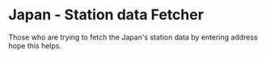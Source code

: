 # Japan - Station data Fetcher
 Those who are trying to fetch the Japan's station data by entering address hope this helps.

